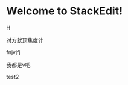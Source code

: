 
# Welcome to StackEdit!

H


对方就顶焦度计

fnjvjfj

我都是v吧


test2
<!--stackedit_data:
eyJoaXN0b3J5IjpbLTgxOTk2NjY4MywxOTQ1MTQ0NzM1LDU1Nz
Y1ODUyNywtNTIzMDE4MDg3LC03MTUyNTE5OTAsLTExNTI0NDg2
NzQsLTEzMTMzODE3MzQsMzU0NDI0ODE2LC05MjU3NzA3NTgsLT
E1NjUwMDgwMjgsLTMwNTM0NTIyOSwtMTM5OTg0MDQ3MiwxMDE2
NTU1NTk5XX0=
-->